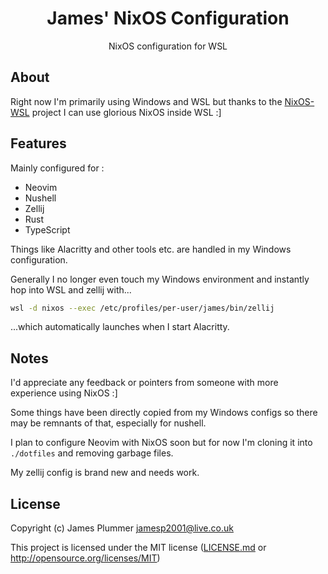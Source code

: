 <h1 align="center">James' NixOS Configuration</h1>

<p align="center">NixOS configuration for WSL</p>

## About

Right now I'm primarily using Windows and WSL but thanks to the [NixOS-WSL](https://github.com/nix-community/NixOS-WSL)
project I can use glorious NixOS inside WSL :]

## Features

Mainly configured for :

- Neovim
- Nushell
- Zellij
- Rust
- TypeScript

Things like Alacritty and other tools etc. are handled in my Windows configuration.

Generally I no longer even touch my Windows environment and instantly hop into
WSL and zellij with...
```bash
wsl -d nixos --exec /etc/profiles/per-user/james/bin/zellij
```
...which automatically launches when I start Alacritty.

## Notes

I'd appreciate any feedback or pointers from someone with more experience using
NixOS :]

Some things have been directly copied from my Windows configs so there may be
remnants of that, especially for nushell.

I plan to configure Neovim with NixOS soon but for now I'm cloning it into
`./dotfiles` and removing garbage files.

My zellij config is brand new and needs work.

## License

Copyright (c) James Plummer <jamesp2001@live.co.uk>

This project is licensed under the MIT license ([LICENSE.md] or <http://opensource.org/licenses/MIT>)

[LICENSE.md]: ./LICENSE.md
